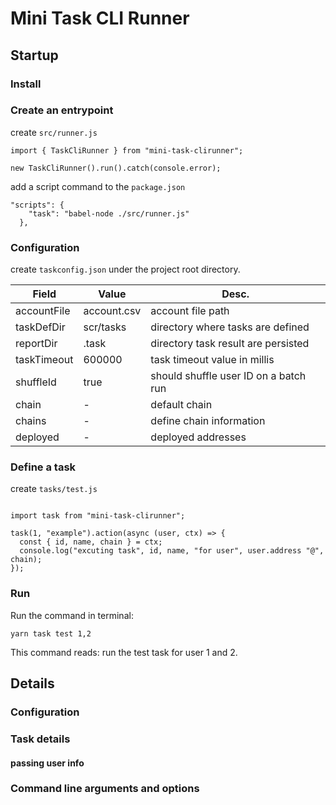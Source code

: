 # Mini Task CLI Runner

## Startup

### Install

### Create an entrypoint

create `src/runner.js`

```
import { TaskCliRunner } from "mini-task-clirunner";

new TaskCliRunner().run().catch(console.error);
```

add a script command to the `package.json`

```
"scripts": {
    "task": "babel-node ./src/runner.js"
  },
```

### Configuration

create `taskconfig.json` under the project root directory.

| Field       | Value       | Desc.                                 |
| ----------- | ----------- | ------------------------------------- |
| accountFile | account.csv | account file path                     |
| taskDefDir  | scr/tasks   | directory where tasks are defined     |
| reportDir   | .task       | directory task result are persisted   |
| taskTimeout | 600000      | task timeout value in millis          |
| shuffleId   | true        | should shuffle user ID on a batch run |
| chain       | -           | default chain                         |
| chains      | -           | define chain information              |
| deployed    | -           | deployed addresses                    |

### Define a task

create `tasks/test.js`

```

import task from "mini-task-clirunner";

task(1, "example").action(async (user, ctx) => {
  const { id, name, chain } = ctx;
  console.log("excuting task", id, name, "for user", user.address "@", chain);
});

```

### Run

Run the command in terminal:

`yarn task test 1,2`

This command reads: run the test task for user 1 and 2.

## Details

### Configuration

### Task details

#### passing user info

### Command line arguments and options
